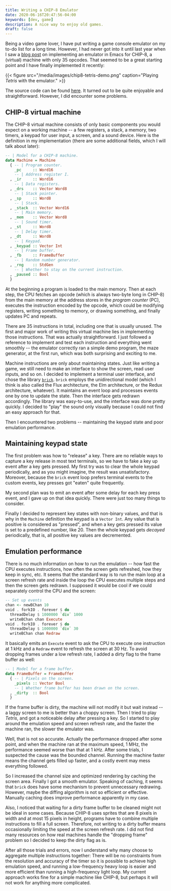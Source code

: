 ```yaml
---
title: Writing a CHIP-8 Emulator
date: 2020-06-16T20:47:56-04:00
keywords: [dev, game]
description: A nice way to enjoy old games.
draft: false
---
```


Being a video game lover, I have put writing a game console emulator on my to-do
list for a long time. However, I had never got into it until last year when I
saw a [blog post][wasamasa's post] on implementing an emulator in Emacs for
CHIP-8, a (virtual) machine with only 35 opcodes. That seemed to be a great
starting point and I have finally implemented it recently:

{{< figure src="/media/images/chip8-tetris-demo.png"
    caption="Playing *Tetris* with the emulator." >}}

The source code can be found [here][repo]. It turned out to be quite enjoyable
and straightforward. However, I did encounter some problems.

[wasamasa's post]: https://emacsninja.com/posts/smooth-video-game-emulation-in-emacs.html
[repo]: https://github.com/pengjiz/chip8hs

## CHIP-8 virtual machine

The CHIP-8 virtual machine consists of only basic components you would expect on
a working machine -- a few registers, a stack, a memory, two timers, a keypad
for user input, a screen, and a sound device. Here is the definition in my
implementation (there are some additional fields, which I will talk about
later):

```haskell
-- | Model for a CHIP-8 machine.
data Machine = Machine
  { -- | Program counter.
    _pc     :: Word16
    -- | Address register I.
  , _ir     :: Word16
    -- | Data registers.
  , _drs    :: Vector Word8
    -- | Stack pointer.
  , _sp     :: Word8
    -- | Stack.
  , _stack  :: Vector Word16
    -- | Main memory.
  , _mem    :: Vector Word8
    -- | Sound timer.
  , _st     :: Word8
    -- | Delay timer.
  , _dt     :: Word8
    -- | Keypad.
  , _keypad :: Vector Int
    -- | Frame buffer.
  , _fb     :: FrameBuffer
    -- | Random number generator.
  , _rng    :: StdGen
    -- | Whether to stay on the current instruction.
  , _paused :: Bool
  }
```

At the beginning a program is loaded to the main memory. Then at each step, the
CPU fetches an opcode (which is always two-byte long in CHIP-8) from the main
memory at the address stores in the *program counter* (PC), executes the
instruction encoded by the opcode, which could be modifying registers, writing
something to memory, or drawing something, and finally updates PC and repeats.

There are 35 instructions in total, including one that is usually unused. The
first and major work of writing this virtual machine lies in implementing those
instructions. That was actually straightforward. I just followed a reference to
implement and test each instruction and everything went smoothly -- the emulator
correctly ran a simple demo program, the maze generator, at the first run, which
was both surprising and exciting to me.

Machine instructions are only about maintaining states. Just like writing a
game, we still need to make an interface to show the screen, read user inputs,
and so on. I decided to implement a terminal user interface, and chose the
library [`brick`][brick]. `brick` employs the unidirectional model (which I
think is also called the Flux architecture, the Elm architecture, or the Redux
architecture, whatever). It maintains an event loop and processes events one by
one to update the state. Then the interface gets redrawn accordingly. The
library was easy-to-use, and the interface was done pretty quickly. I decided to
"play" the sound only visually because I could not find an easy approach for
that.

Then I encountered two problems -- maintaining the keypad state and poor
emulation performance.

[brick]: https://github.com/jtdaugherty/brick

## Maintaining keypad state

The first problem was how to "release" a key. There are no reliable ways to
capture a key release in most text terminals, so we have to fake a key up event
after a key gets pressed. My first try was to clear the whole keypad
periodically, and as you might imagine, the result was unsatisfactory. Moreover,
because the `brick` event loop prefers terminal events to the custom events, key
presses got "eaten" quite frequently.

My second plan was to emit an event after some delay for each key press event,
and I gave up on that idea quickly. There were just too many things to consider.

Finally I decided to represent key states with non-binary values, and that is
why in the `Machine` definition the keypad is a `Vector Int`. Any value that is
positive is considered as "pressed", and when a key gets pressed its value is
set to a predefined number, like 20. Then the whole keypad gets *decayed*
periodically, that is, all positive key values are decremented.

## Emulation performance

There is no much information on how to run the emulation -- how fast the CPU
executes instructions, how often the screen gets refreshed, how they keep in
sync, etc. It seems that the standard way is to run the main loop at a screen
refresh rate and inside the loop the CPU executes multiple steps and then the
screen gets redrawn. I supposed it would be cool if we could separately control
the CPU and the screen:

```haskell
-- Set up events
chan <- newBChan 10
void . forkIO . forever $ do
  threadDelay $ 1000000 `div` 1000
  writeBChan chan Execute
void . forkIO . forever $ do
  threadDelay $ 1000000 `div` 30
  writeBChan chan Redraw
```

It basically emits an `Execute` event to ask the CPU to execute one instruction
at 1 kHz and a `Redraw` event to refresh the screen at 30 Hz. To avoid dropping
frames under a low refresh rate, I added a dirty flag to the frame buffer as
well:

```haskell
-- | Model for a frame buffer.
data FrameBuffer = FrameBuffer
  { -- | Pixels on the screen.
    _pixels :: Vector Bool
    -- | Whether frame buffer has been drawn on the screen.
  , _dirty  :: Bool
  }
```

If the frame buffer is dirty, the machine will not modify it but wait instead --
a laggy screen to me is better than a choppy screen. Then I tried to play
*Tetris*, and got a noticeable delay after pressing a key. So I started to play
around the emulation speed and screen refresh rate, and the faster the machine
ran, the slower the emulator was.

Well, that is not so accurate. Actually the performance dropped after some
point, and when the machine ran at the maximum speed, 1 MHz, the performance
seemed worse than that at 1 kHz. After some trials, I suspected the cause was
the bounded channel. Running the machine faster means the channel gets filled up
faster, and a costly event may mess everything followed.

So I increased the channel size and optimized rendering by caching the screen
area. Finally I got a smooth emulator. Speaking of caching, it seems that
`brick` does have some mechanism to prevent unnecessary redrawing. However,
maybe the diffing algorithm is not so efficient or effective. Manually caching
does improve performance apparently in my case.

Also, I noticed that waiting for a dirty frame buffer to be cleaned might not be
ideal in some cases. Because CHIP-8 uses sprites that are 8 pixels in width and
at most 15 pixels in height, programs have to combine multiple instructions to
fill a full screen. Therefore, not writing to a dirty buffer means occasionally
limiting the speed at the screen refresh rate. I did not find many resources on
how real machines handle the "dropping frame" problem so I decided to keep the
dirty flag as is.

After all those trials and errors, now I understand why many choose to aggregate
multiple instructions together: There will be no constraints from the resolution
and accuracy of the timer so it is possible to achieve high emulation speed, and
running a low-frequency heavy loop is easier and more efficient than running a
high-frequency light loop. My current approach works fine for a simple machine
like CHIP-8, but perhaps it will not work for anything more complicated.
